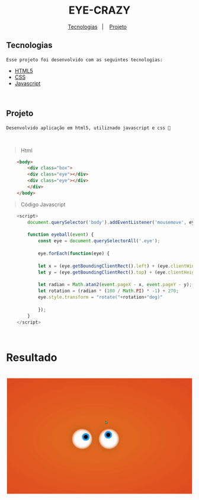 <h1 align="center">
    EYE-CRAZY
</h1>

<p align="center">
    <a href="#Tecnologias">Tecnologias</a>&nbsp;&nbsp;&nbsp;|&nbsp;&nbsp;&nbsp;
    <a href="#Projeto">Projeto</a>&nbsp;&nbsp;&nbsp;
</p>

## Tecnologias

    Esse projeto foi desenvolvido com as seguintes tecnologias:

- [HTML5](https://www.w3schools.com/html/default.asp)
- [CSS](https://www.w3schools.com/css/default.asp)
- [Javascript](https://www.w3schools.com/js/default.asp)

<br />

## Projeto

    Desenvolvido aplicação em html5, utiliznado javascript e css 💜



<br />

> Html
```HTML
    <body>
        <div class="box">
        <div class="eye"></div>
        <div class="eye"></div>
        </div> 
    </body>
```

> Código Javascript
```Javascript
    <script>
        document.querySelector('body').addEventListener('mousemove', eyeball);

        function eyeball(event) {
            const eye = document.querySelectorAll('.eye');
            
            eye.forEach(function(eye) {
            
            let x = (eye.getBoundingClientRect().left) + (eye.clientWidth / 2);
            let y = (eye.getBoundingClientRect().top) + (eye.clientHeight / 2);

            let radian = Math.atan2(event.pageX - x, event.pageY - y);
            let rotation = (radian * (180 / Math.PI) * -1) + 270;
            eye.style.transform = "rotate("+rotation+"deg)"                

            });
        }
    </script>
```

<br />

# Resultado

<h1 align="center">
    <img width="500" alt="eye-crazy" src="./assets/eye-crazy.gif">
</h1>
